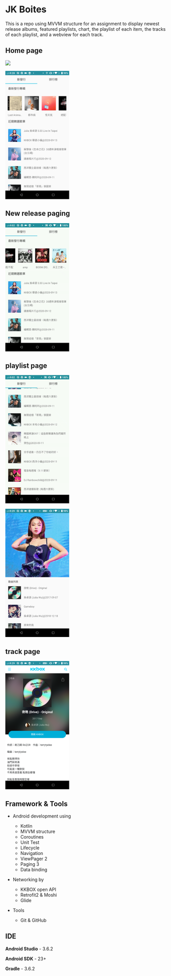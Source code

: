 # JK Boites

This is a repo using MVVM structure for an assignment to display newest release albums, featured playlists, chart,
the playlist of each item, the tracks of each playlist, and a webview for each track.

## Home page

<img src="screenshot/release_page_anim.gif" width="200"><br/>

<img src="screenshot/new_release_page.png" width="200"><br/>

## New release paging

<img src="screenshot/release_paging_anim.gif" width="200"><br/>

## playlist page

<img src="screenshot/playlist_page_anim.gif" width="200"><br/>

<img src="screenshot/playlist_page.png" width="200"><br/>

## track page

<img src="screenshot/track_page.png" width="200"><br/>

## Framework & Tools

- Android development using
  - Kotlin
  - MVVM structure
  - Coroutines
  - Unit Test
  - Lifecycle
  - Navigation
  - ViewPager 2
  - Paging 3
  - Data binding

- Networking by
  - KKBOX open API
  - Retrofit2 & Moshi
  - Glide


- Tools
  - Git & GitHub

## IDE

**Android Studio** - 3.6.2

**Android SDK** - 23+

**Gradle** - 3.6.2
